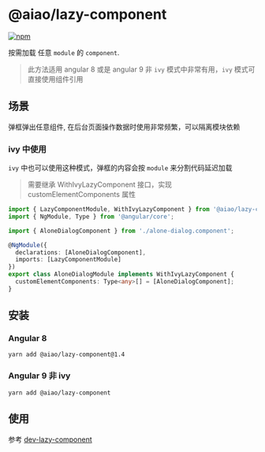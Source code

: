 # @aiao/lazy-component

[![npm][shields-lazy-component]][npm-lazy-component]

按需加载 任意 `module` 的 `component`.

> 此方法适用 angular 8 或是 angular 9 非 `ivy` 模式中非常有用，`ivy` 模式可直接使用组件引用

## 场景

弹框弹出任意组件, 在后台页面操作数据时使用非常频繁，可以隔离模块依赖

### ivy 中使用

`ivy` 中也可以使用这种模式，弹框的内容会按 `module` 来分割代码延迟加载

> 需要继承 WithIvyLazyComponent 接口，实现 customElementComponents 属性

```ts
import { LazyComponentModule, WithIvyLazyComponent } from '@aiao/lazy-component';
import { NgModule, Type } from '@angular/core';

import { AloneDialogComponent } from './alone-dialog.component';

@NgModule({
  declarations: [AloneDialogComponent],
  imports: [LazyComponentModule]
})
export class AloneDialogModule implements WithIvyLazyComponent {
  customElementComponents: Type<any>[] = [AloneDialogComponent];
}
```

## 安装

### Angular 8

```console
yarn add @aiao/lazy-component@1.4
```

### Angular 9 非 ivy

```console
yarn add @aiao/lazy-component
```

## 使用

参考 [dev-lazy-component](../../apps/dev-lazy-component)

[shields-lazy-component]: https://img.shields.io/npm/v/@aiao/lazy-component?label=&style=flat-square
[npm-lazy-component]: https://www.npmjs.com/@aiao/lazy-component
